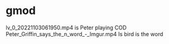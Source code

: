 # gmod
lv_0_20221103061950.mp4 is Peter playing COD
Peter_Griffin_says_the_n_word_-_Imgur.mp4 Is bird is the word
